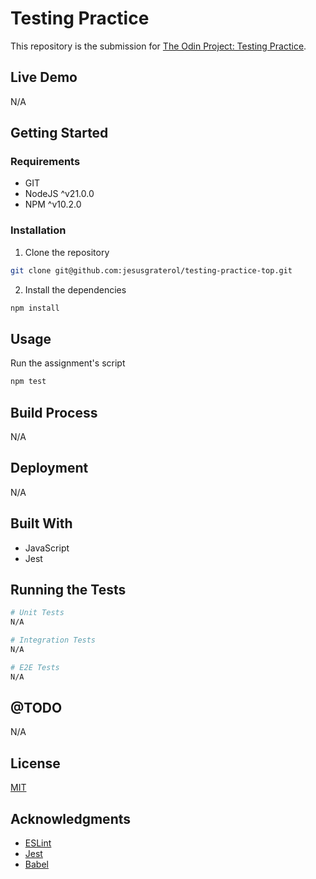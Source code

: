# Testing Practice

This repository is the submission for [The Odin Project: Testing Practice](https://www.theodinproject.com/lessons/node-path-javascript-testing-practice).





## Live Demo

N/A





## Getting Started

### Requirements

- GIT
- NodeJS ^v21.0.0
- NPM ^v10.2.0

### Installation

1) Clone the repository
```bash
git clone git@github.com:jesusgraterol/testing-practice-top.git
```

2) Install the dependencies
```bash
npm install
```




## Usage

Run the assignment's script

```bash
npm test

```



## Build Process

N/A



## Deployment

N/A





## Built With

- JavaScript
- Jest





## Running the Tests

```bash
# Unit Tests
N/A

# Integration Tests
N/A

# E2E Tests
N/A
```





## @TODO

N/A





## License

[MIT](https://choosealicense.com/licenses/mit/)





## Acknowledgments

- [ESLint](https://eslint.org/)
- [Jest](https://jestjs.io/)
- [Babel](https://babeljs.io/)